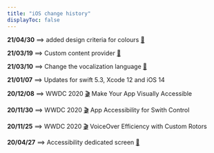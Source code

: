 ```yaml
---
title: "iOS change history"
displayToc: false
---
```


**21/04/30** ⟹ added design criteria for colours <a href="../design/#colours">🔖</a>

**21/03/19** ⟹ Custom content provider <a href="../development/#custom-content-provider">🔖</a>

**21/03/10** ⟹ Change the vocalization language <a href="../development/#change-the-vocalization-language">🔖</a>

**21/01/07** ⟹ Updates for swift 5.3, Xcode 12 and iOS 14

**20/12/08** ⟹ WWDC 2020 <a href="../wwdc/2020/020/">🎬</a> Make Your App Visually Accessible

**20/11/30** ⟹ WWDC 2020 <a href="../wwdc/2020/019/">🎬</a> App Accessibility for Swith Control

**20/11/25** ⟹ WWDC 2020 <a href="../wwdc/2020/116/">🎬</a> VoiceOver Efficiency with Custom Rotors

**20/04/27** ⟹ Accessibility dedicated screen <a href="../design/#accessibility-dedicated-screen">🔖</a>